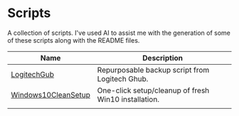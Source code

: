 # Scripts
A collection of scripts. I've used AI to assist me with the generation of some of these scripts along with the README files.

| Name                                       | Description                                          |
| ------------------------------------------ | ---------------------------------------------------- |
| [LogitechGub](LogitechGhubBackup)          | Repurposable backup script from Logitech Ghub.       |
| [Windows10CleanSetup](Windows10CleanSetup) | One-click setup/cleanup of fresh Win10 installation. |
|                                            |                                                      |
